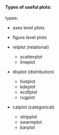 #### Types of useful plots:

types:

- axes level plots
- figure level plots

- relplot (relational)
  - scatterplot
  - lineplot
- displot (distribution)
  - histplot
  - kdeplot
  - ecdfplot
  - rugplot
- catplot (categorical)
  - stripplot
  - swarmplot
  - barplot

